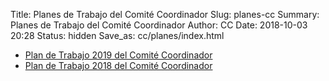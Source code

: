 Title: Planes de Trabajo del Comité Coordinador
Slug: planes-cc
Summary: Planes de Trabajo del Comité Coordinador
Author: CC
Date: 2018-10-03 20:28
Status: hidden
Save_as: cc/planes/index.html


* [Plan de Trabajo 2019 del Comité Coordinador]({filename}/cc/planes/plan-de-trabajo-cc-2019.md)
* [Plan de Trabajo 2018 del Comité Coordinador]({filename}/cc/planes/plan-de-trabajo-cc-2018.md)

